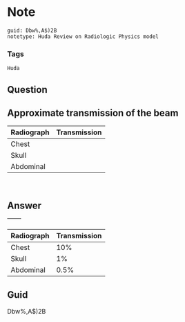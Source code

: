 # Note
```
guid: Dbw%,A$)2B
notetype: Huda Review on Radiologic Physics model
```

### Tags
```
Huda
```

## Question
<h2>Approximate transmission of the beam</h2><div><table>
<thead><tr>
<th>Radiograph</th>
<th>Transmission</th>
</tr></thead>
<tbody>
<tr>
<td>Chest</td>
<td></td>
</tr>
<tr>
<td>Skull</td>
<td></td>
</tr>
<tr><td>Abdominal</td></tr>
</tbody>
</table>
<br class="Apple-interchange-newline"></div>

## Answer
<section>
<table>
<thead>
<tr>
<th>
</th><th></th></tr></thead><tbody>
</tbody>
</table>
<table>
<thead>
<tr>
<th>Radiograph</th>
<th>Transmission</th>
</tr>
</thead>
<tbody>
<tr>
<td>Chest</td>
<td>10%</td>
</tr>
<tr>
<td>Skull</td>
<td>1%</td>
</tr>
<tr>
<td>Abdominal</td>
<td>0.5%</td>
</tr>
</tbody>
</table>

</section>

## Guid
Dbw%,A$)2B
